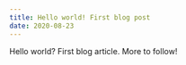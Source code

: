 ```yaml
---
title: Hello world! First blog post
date: 2020-08-23
---
```


Hello world? First blog article. More to follow!
